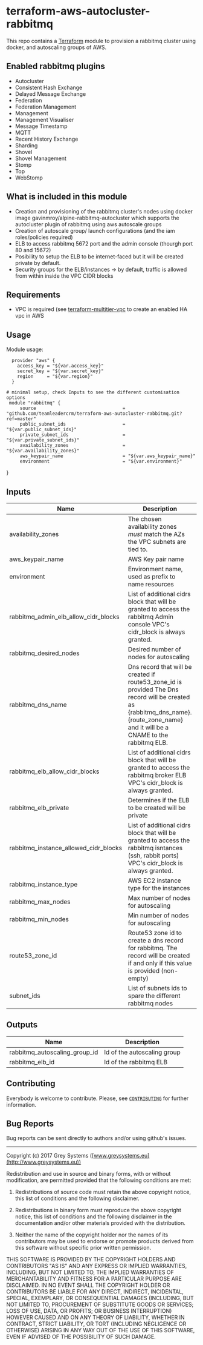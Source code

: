 # terraform-aws-autocluster-rabbitmq

This repo contains a [Terraform](https://terraform.io/) module to provision a rabbitmq cluster using docker, and autoscaling groups of AWS.


Enabled rabbitmq plugins
---------------

- Autocluster
- Consistent Hash Exchange
- Delayed Message Exchange
- Federation
- Federation Management
- Management
- Management Visualiser
- Message Timestamp
- MQTT
- Recent History Exchange
- Sharding
- Shovel
- Shovel Management
- Stomp
- Top
- WebStomp

What is included in this module
------------------------------
* Creation and provisioning of the rabbitmq cluster's nodes using docker image gavinmroy/alpine-rabbitmq-autocluster which supports the autocluster plugin of rabbitmq using aws autoscale groups
* Creation of autoscale group/ launch configurations (and the iam roles/policies required)
* ELB to access rabbitmq 5672 port and the admin console (thourgh port 80 and 15672)
* Posibility to setup the ELB to be internet-faced but it will be created private by default.
* Security groups for the ELB/instances -> by default, traffic is allowed from within inside the VPC CIDR blocks


Requirements
--------------
* VPC is required (see [terraform-multitier-vpc](https://github.com/grey-systems/terraform-multitier-vpc) to create an enabled HA vpc in AWS

Usage
--------
Module usage:

      provider "aws" {
        access_key = "${var.access_key}"
        secret_key = "${var.secret_key}"
        region     = "${var.region}"
      }

    # minimal setup, check Inputs to see the different customisation options
     module "rabbitmq" {
         source                                = "github.com/teamleadercrm/terraform-aws-autocluster-rabbitmq.git?ref=master"
         public_subnet_ids                     = "${var.public_subnet_ids}"
         private_subnet_ids                    = "${var.private_subnet_ids}"
         availability_zones                    = "${var.availability_zones}"
         aws_keypair_name                      = "${var.aws_keypair_name}"
         environment                           = "${var.environment}"
  }


Inputs
---------
| Name | Description | Type | Default | Required |
|------|-------------|:----:|:-----:|:-----:|
| availability_zones | The chosen availability zones *must* match the AZs the VPC subnets are tied to. | list | - | yes |
| aws_keypair_name | AWS Key pair name | string | - | yes |
| environment | Environment name, used as prefix to name resources | string | - | yes |
| rabbitmq_admin_elb_allow_cidr_blocks | List of additional cidrs block that will be granted to access the rabbitmq Admin console VPC's cidr_block is always granted. | list | `<list>` | no |
| rabbitmq_desired_nodes | Desired number of nodes for autoscaling | string | `1` | no |
| rabbitmq_dns_name | Dns record that will be created if route53_zone_id is provided The Dns record will be created as {rabbitmq_dns_name}.{route_zone_name} and it will be a CNAME to the rabbitmq ELB. | string | `rabbitmq` | no |
| rabbitmq_elb_allow_cidr_blocks | List of additional cidrs block that will be granted to access the rabbitmq broker ELB VPC's cidr_block is always granted. | list | `<list>` | no |
| rabbitmq_elb_private | Determines if the ELB to be created will be private | string | `true` | no |
| rabbitmq_instance_allowed_cidr_blocks | List of additional cidrs block that will be granted to access the rabbitmq isntances (ssh, rabbit ports) VPC's cidr_block is always granted. | list | `<list>` | no |
| rabbitmq_instance_type | AWS EC2 instance type for the instances | string | `t2.small` | no |
| rabbitmq_max_nodes | Max number of nodes for autoscaling | string | `5` | no |
| rabbitmq_min_nodes | Min number of nodes for autoscaling | string | `1` | no |
| route53_zone_id | Route53 zone id to create a dns record for rabbitmq. The record will be created if and only if this value is provided (non-empty) | string | `` | no |
| subnet_ids | List of subnets ids to spare the different rabbitmq nodes | list | - | yes |

Outputs
---------

| Name | Description |
|------|-------------|
| rabbitmq_autoscaling_group_id | Id of the autoscaling group |
| rabbitmq_elb_id | Id of the rabbitmq ELB |

Contributing
------------
Everybody is welcome to contribute. Please, see [`CONTRIBUTING`][contrib] for further information.

[contrib]: CONTRIBUTING.md

Bug Reports
-----------

Bug reports can be sent directly to authors and/or using github's issues.


-------

Copyright (c) 2017 Grey Systems ([www.greysystems.eu](http://www.greysystems.eu))

Redistribution and use in source and binary forms, with or without modification, are permitted provided that the following conditions are met:

1. Redistributions of source code must retain the above copyright notice, this list of conditions and the following disclaimer.

2. Redistributions in binary form must reproduce the above copyright notice, this list of conditions and the following disclaimer in the documentation and/or other materials provided with the distribution.

3. Neither the name of the copyright holder nor the names of its contributors may be used to endorse or promote products derived from this software without specific prior written permission.

THIS SOFTWARE IS PROVIDED BY THE COPYRIGHT HOLDERS AND CONTRIBUTORS "AS IS" AND ANY EXPRESS OR IMPLIED WARRANTIES, INCLUDING, BUT NOT LIMITED TO, THE IMPLIED WARRANTIES OF MERCHANTABILITY AND FITNESS FOR A PARTICULAR PURPOSE ARE DISCLAIMED. IN NO EVENT SHALL THE COPYRIGHT HOLDER OR CONTRIBUTORS BE LIABLE FOR ANY DIRECT, INDIRECT, INCIDENTAL, SPECIAL, EXEMPLARY, OR CONSEQUENTIAL DAMAGES (INCLUDING, BUT NOT LIMITED TO, PROCUREMENT OF SUBSTITUTE GOODS OR SERVICES; LOSS OF USE, DATA, OR PROFITS; OR BUSINESS INTERRUPTION) HOWEVER CAUSED AND ON ANY THEORY OF LIABILITY, WHETHER IN CONTRACT, STRICT LIABILITY, OR TORT (INCLUDING NEGLIGENCE OR OTHERWISE) ARISING IN ANY WAY OUT OF THE USE OF THIS SOFTWARE, EVEN IF ADVISED OF THE POSSIBILITY OF SUCH DAMAGE.
